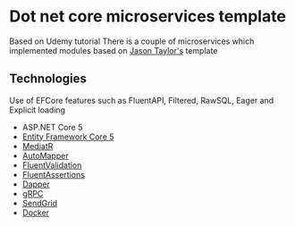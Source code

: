 # Dot net core microservices template
Based on Udemy tutorial
There is a couple of microservices which implemented  modules based on [Jason Taylor's](https://github.com/jasontaylordev/CleanArchitecture) template

## Technologies
Use of EFCore features such as FluentAPI, Filtered, RawSQL, Eager and Explicit loading
* ASP.NET Core 5
* [Entity Framework Core 5](https://docs.microsoft.com/en-us/ef/core/)
* [MediatR](https://github.com/jbogard/MediatR)
* [AutoMapper](https://automapper.org/)
* [FluentValidation](https://fluentvalidation.net/)
* [FluentAssertions](https://fluentassertions.com/)
* [Dapper](https://github.com/DapperLib/Dapper)
* [gRPC](https://github.com/grpc/grpc-dotnet)
* [SendGrid](https://github.com/sendgrid/sendgrid-csharp)
* [Docker](https://www.docker.com/)

